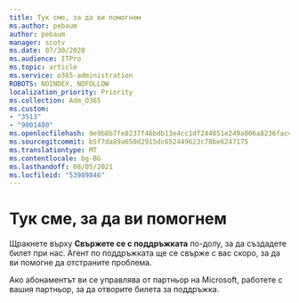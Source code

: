 ```yaml
---
title: Тук сме, за да ви помогнем
ms.author: pebaum
author: pebaum
manager: scotv
ms.date: 07/30/2020
ms.audience: ITPro
ms.topic: article
ms.service: o365-administration
ROBOTS: NOINDEX, NOFOLLOW
localization_priority: Priority
ms.collection: Adm_O365
ms.custom:
- "3513"
- "9001480"
ms.openlocfilehash: 9e9b8b7fe8237f46bdb13e4cc1df244851e249a006a8236fac465240eb10ea3e
ms.sourcegitcommit: b5f7da89a650d2915dc652449623c78be6247175
ms.translationtype: MT
ms.contentlocale: bg-BG
ms.lasthandoff: 08/05/2021
ms.locfileid: "53989846"
---
```

# <a name="were-here-to-help"></a>Тук сме, за да ви помогнем

Щракнете върху **Свържете се с поддръжката** по-долу, за да създадете билет при нас. Агент по поддръжката ще се свърже с вас скоро, за да ви помогне да отстраните проблема.

Ако абонаментът ви се управлява от партньор на Microsoft, работете с вашия партньор, за да отворите билета за поддръжка.
